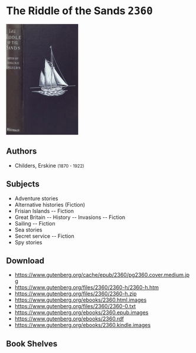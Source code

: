 # The Riddle of the Sands <kbd>2360</kbd>

![](./cover.medium.jpg "")

## Authors


 - Childers, Erskine <small>(1870 - 1922)</small>

## Subjects


 - Adventure stories
 - Alternative histories (Fiction)
 - Frisian Islands -- Fiction
 - Great Britain -- History -- Invasions -- Fiction
 - Sailing -- Fiction
 - Sea stories
 - Secret service -- Fiction
 - Spy stories

## Download


 - https://www.gutenberg.org/cache/epub/2360/pg2360.cover.medium.jpg
 - https://www.gutenberg.org/files/2360/2360-h/2360-h.htm
 - https://www.gutenberg.org/files/2360/2360-h.zip
 - https://www.gutenberg.org/ebooks/2360.html.images
 - https://www.gutenberg.org/files/2360/2360-0.txt
 - https://www.gutenberg.org/ebooks/2360.epub.images
 - https://www.gutenberg.org/ebooks/2360.rdf
 - https://www.gutenberg.org/ebooks/2360.kindle.images

## Book Shelves


